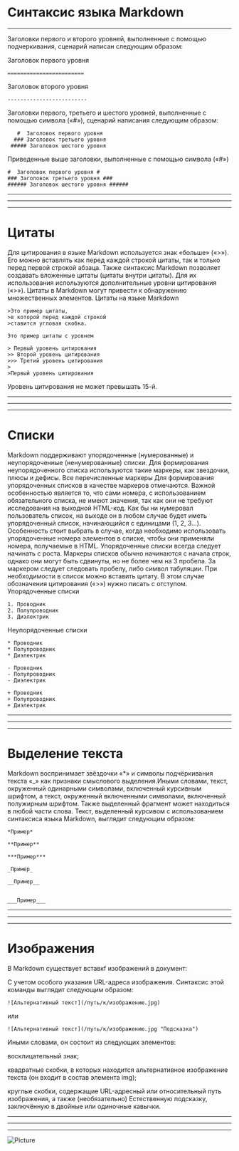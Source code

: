 # Синтаксис языка Markdown #
---
Заголовки первого и второго уровней, выполненные с помощью подчеркивания, сценарий написан следующим образом:

 Заголовок первого уровня

    ======================== 

 Заголовок второго уровня

    ------------------------- 

Заголовки первого, третьего и шестого уровней, выполненные с помощью символа («#»), сценарий написания следующим образом:

       #  Заголовок первого уровня
      ### Заголовок третьего уровня
     ##### Заголовок шестого уровня
Приведенные выше заголовки, выполненные с помощью символа («#») 

    #  Заголовок первого уровня #
    ### Заголовок третьего уровня ###
    ###### Заголовок шестого уровня ######
---
---
---
# Цитаты #

Для цитирования в языке Markdown используется знак «больше» («>»). Его можно вставлять как перед каждой строкой цитаты, так и только перед первой строкой абзаца. Также синтаксис Markdown позволяет создавать вложенные цитаты (цитаты внутри цитаты). Для их использования используются дополнительные уровни цитирования («>»). Цитаты в Markdown могут привести к обнаружению множественных элементов. Цитаты на языке Markdown

    >Это пример цитаты,
    >в которой перед каждой строкой
    >ставится угловая скобка.

    Это пример цитаты с уровнем

    > Первый уровень цитирования
    >> Второй уровень цитирования
    >>> Третий уровень цитирования
    > 
    >Первый уровень цитирования

Уровень цитирования не может превышать 15-й.

---
---
---

# Списки #
 
Markdown поддерживают упорядоченные (нумерованные) и неупорядоченные (ненумерованные) списки. Для формирования неупорядоченного списка используются такие маркеры, как звездочки, плюсы и дефисы. Все перечисленные маркеры Для формирования упорядоченных списков в качестве маркеров отмечаются. Важной особенностью является то, что сами номера, с использованием обязательного списка, не имеют значения, так как они не требуют исследования на выходной HTML-код. Как бы ни нумеровал пользователь список, на выходе он в любом случае будет иметь упорядоченный список, начинающийся с единицами (1, 2, 3…). Особенность стоит выбрать в случае, когда необходимо использовать упорядоченные номера элементов в списке, чтобы они применяли номера, получаемые в HTML. Упорядоченные списки всегда следует начинать с роста. Маркеры списков обычно начинаются с начала строк, однако они могут быть сдвинуты, но не более чем на 3 пробела. За маркером следует следовать пробелу, либо символ табуляции. При необходимости в список можно вставить цитату. В этом случае обозначения цитирования («>») нужно писать с отступом. Упорядоченные списки


    1. Проводник
    2. Полупроводник
    3. Диэлектрик
Неупорядоченные списки

    * Проводник
    * Полупроводник
    * Диэлектрик

    - Проводник
    - Полупроводник
    - Диэлектрик

    + Проводник
    + Полупроводник
    + Диэлектрик

---
---
---

# Выделение текста #
Markdown воспринимает звёздочки «*» и символы подчёркивания текста «_» как признаки смыслового выделения.Иными словами, текст, окруженный одинарными символами, включенный курсивным шрифтом, а текст, окруженный включенными символами, включенный полужирным шрифтом. Также выделенный фрагмент может находиться в любой части слова. Текст, выделенный курсивом с использованием синтаксиса языка Markdown, выглядит следующим образом:

    *Пример*  

    **Пример**

    ***Пример***

    _Пример_

    __Пример__

    
    ___Пример___ 

---
---
---

# Изображения #

В Markdown существует вставкf изображений в документ:

С учетом особого указания URL-адреса изображения. Синтаксис этой команды выглядит следующим образом:

    ![Альтернативный текст](/путь/к/изображению.jpg)
или

    ![Альтернативный текст](/путь/к/изображению.jpg "Подсказка")

Иными словами, он состоит из следующих элементов:

восклицательный знак;

квадратные скобки, в которых находится альтернативное изображение текста (он входит в состав элемента img);

круглые скобки, содержащие URL-адресный или относительный путь изображения, а также (необязательно)
Естественную подсказку, заключённую в двойные или одиночные кавычки.

---
---
---


  ![Picture](C:\Users\volna\OneDrive\Документы\GitHub\DZ\pctr.jpeg)
